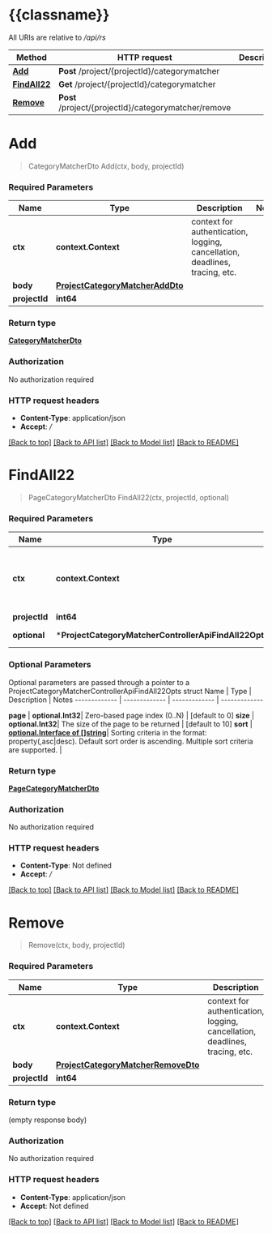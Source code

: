 # {{classname}}

All URIs are relative to */api/rs*

Method | HTTP request | Description
------------- | ------------- | -------------
[**Add**](ProjectCategoryMatcherControllerApi.md#Add) | **Post** /project/{projectId}/categorymatcher | 
[**FindAll22**](ProjectCategoryMatcherControllerApi.md#FindAll22) | **Get** /project/{projectId}/categorymatcher | 
[**Remove**](ProjectCategoryMatcherControllerApi.md#Remove) | **Post** /project/{projectId}/categorymatcher/remove | 

# **Add**
> CategoryMatcherDto Add(ctx, body, projectId)


### Required Parameters

Name | Type | Description  | Notes
------------- | ------------- | ------------- | -------------
 **ctx** | **context.Context** | context for authentication, logging, cancellation, deadlines, tracing, etc.
  **body** | [**ProjectCategoryMatcherAddDto**](ProjectCategoryMatcherAddDto.md)|  | 
  **projectId** | **int64**|  | 

### Return type

[**CategoryMatcherDto**](CategoryMatcherDto.md)

### Authorization

No authorization required

### HTTP request headers

 - **Content-Type**: application/json
 - **Accept**: */*

[[Back to top]](#) [[Back to API list]](../README.md#documentation-for-api-endpoints) [[Back to Model list]](../README.md#documentation-for-models) [[Back to README]](../README.md)

# **FindAll22**
> PageCategoryMatcherDto FindAll22(ctx, projectId, optional)


### Required Parameters

Name | Type | Description  | Notes
------------- | ------------- | ------------- | -------------
 **ctx** | **context.Context** | context for authentication, logging, cancellation, deadlines, tracing, etc.
  **projectId** | **int64**|  | 
 **optional** | ***ProjectCategoryMatcherControllerApiFindAll22Opts** | optional parameters | nil if no parameters

### Optional Parameters
Optional parameters are passed through a pointer to a ProjectCategoryMatcherControllerApiFindAll22Opts struct
Name | Type | Description  | Notes
------------- | ------------- | ------------- | -------------

 **page** | **optional.Int32**| Zero-based page index (0..N) | [default to 0]
 **size** | **optional.Int32**| The size of the page to be returned | [default to 10]
 **sort** | [**optional.Interface of []string**](string.md)| Sorting criteria in the format: property(,asc|desc). Default sort order is ascending. Multiple sort criteria are supported. | 

### Return type

[**PageCategoryMatcherDto**](PageCategoryMatcherDto.md)

### Authorization

No authorization required

### HTTP request headers

 - **Content-Type**: Not defined
 - **Accept**: */*

[[Back to top]](#) [[Back to API list]](../README.md#documentation-for-api-endpoints) [[Back to Model list]](../README.md#documentation-for-models) [[Back to README]](../README.md)

# **Remove**
> Remove(ctx, body, projectId)


### Required Parameters

Name | Type | Description  | Notes
------------- | ------------- | ------------- | -------------
 **ctx** | **context.Context** | context for authentication, logging, cancellation, deadlines, tracing, etc.
  **body** | [**ProjectCategoryMatcherRemoveDto**](ProjectCategoryMatcherRemoveDto.md)|  | 
  **projectId** | **int64**|  | 

### Return type

 (empty response body)

### Authorization

No authorization required

### HTTP request headers

 - **Content-Type**: application/json
 - **Accept**: Not defined

[[Back to top]](#) [[Back to API list]](../README.md#documentation-for-api-endpoints) [[Back to Model list]](../README.md#documentation-for-models) [[Back to README]](../README.md)

